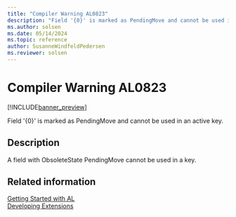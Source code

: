 ```yaml
---
title: "Compiler Warning AL0823"
description: "Field '{0}' is marked as PendingMove and cannot be used in an active key."
ms.author: solsen
ms.date: 05/14/2024
ms.topic: reference
author: SusanneWindfeldPedersen
ms.reviewer: solsen
---
```

[//]: # (START>DO_NOT_EDIT)
[//]: # (IMPORTANT:Do not edit any of the content between here and the END>DO_NOT_EDIT.)
[//]: # (Any modifications should be made in the .xml files in the ModernDev repo.)
# Compiler Warning AL0823

[!INCLUDE[banner_preview](../includes/banner_preview.md)]

Field '{0}' is marked as PendingMove and cannot be used in an active key.


## Description
A field with ObsoleteState PendingMove cannot be used in a key.  

[//]: # (IMPORTANT: END>DO_NOT_EDIT)
## Related information  
[Getting Started with AL](../devenv-get-started.md)  
[Developing Extensions](../devenv-dev-overview.md)  